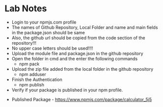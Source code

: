 # Lab Notes

- Login to your npmjs.com profile
- The names of Github Repository, Local Folder and name and main fields in the package.json should be same
- Also, the github url should be copied from the code section of the repository!!!
- No upper case letters should be used!!!!
- Upload the module file and package.json in the github repository
- Open the folder in cmd and the enter the following commands
  * npm pack
- Upload the zip file added from the local folder in the github repository
  * npm adduser
- Finish the Authentication
  * npm publish
- Verify if your package is published in your npm profile.

* Published Package - https://www.npmjs.com/package/calculator_5j5
